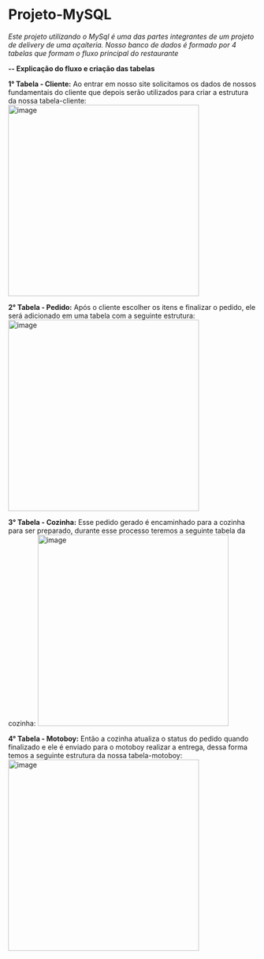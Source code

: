 # Projeto-MySQL
*Este projeto utilizando o MySql é uma das partes integrantes de um projeto de delivery de uma açaíteria. Nosso banco de dados é formado por 4 tabelas que formam o fluxo principal do restaurante*


**-- Explicação do fluxo e criação das tabelas**

**1° Tabela - Cliente:**
Ao entrar em nosso site solicitamos os dados de nossos fundamentais do cliente que depois serão utilizados para criar a estrutura da nossa tabela-cliente:
<img width="387" alt="image" src="https://github.com/user-attachments/assets/a9c264b4-e091-4d6e-965a-14caf6ced13e">

**2° Tabela - Pedido:**
Após o cliente escolher os itens e finalizar o pedido, ele será adicionado em uma tabela com a seguinte estrutura:
<img width="387" alt="image" src="https://github.com/user-attachments/assets/c56d58f0-d383-4f12-8575-38ae690dafaf">

**3° Tabela - Cozinha:**
Esse pedido gerado é encaminhado para a cozinha para ser preparado, durante esse processo teremos a seguinte tabela da cozinha:
<img width="387" alt="image" src="https://github.com/user-attachments/assets/f3cb26d1-a160-4461-bcc3-5942875b623b">

**4° Tabela - Motoboy:**
Então a cozinha atualiza o status do pedido quando finalizado e ele é enviado para o motoboy realizar a entrega, dessa forma temos a seguinte estrutura da nossa tabela-motoboy:
<img width="387" alt="image" src="https://github.com/user-attachments/assets/0261bd93-2703-439e-9640-f5ec4c2d7475">






